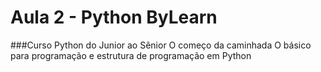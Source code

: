 # Aula 2 - Python ByLearn
###Curso Python do Junior ao Sênior 
O começo da caminhada
O básico para programação e estrutura de programação em Python
